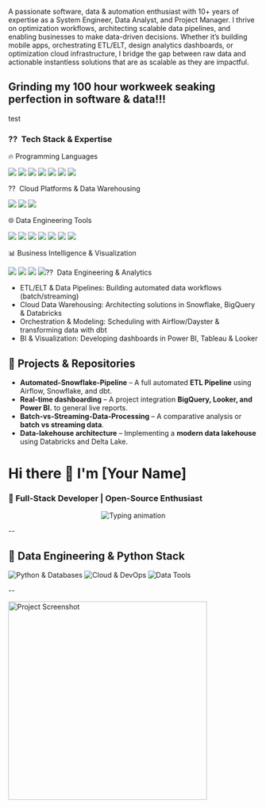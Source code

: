 
A passionate software, data & automation enthusiast with 10+ years of expertise as a System Engineer, Data Analyst, and Project Manager. I thrive on optimization workflows, architecting scalable data pipelines, and enabling businesses to make data-driven decisions.
Whether it’s building mobile apps, orchestrating ETL/ELT, design analytics dashboards, or optimization cloud infrastructure, I bridge the gap between raw data and actionable instantless solutions that are as scalable as they are impactful.
## Grinding my 100 hour workweek seaking perfection in software & data!!! ##


test


   
### ?? ️ Tech Stack & Expertise
🔥 Programming Languages
<p align="left"> <img src="https://img.shields.io/badge/Python-blue?style=for-the-badge&logo=python><img src="https://img.shields.io/badge/SQL orange?style=for-the-barge&logo=postgresql"> <img src="https://img.shields.io/badge/Java-red?style=for-the-badge&logo=java"> <img src="https://img.shields.io/badge/Shell_Scripting-black?style=for-the-badge&logo=gnu-bash"> <img src="https://img.shields.io/badge/HTML-orange?style=for-the-badge&logo=html5"> <img src="https://img.shields.io/badge/CSS-blue?style=for-the-badge&logo=css3"> <img src="https://img.shields.io/badge/JavaScript-yellow?style=for-the-badge&logo=javascript><img src="https://img.shields.io/badge/React-blue?style=for-the-barge&logo=react"> <img src="https://img.shields.io/badge/Node.js-green?style=for-the-badge&logo=node.js"> </p>
 ?? ️ Cloud Platforms & Data Warehousing
<p align="left"> <img src="https://img.shields.io/badge/Azure-0089D6?style=for-the-badge&logo=microsoft-azure><img src="https://img.shields.io/badge/GCP-4285F4?style=for-the-barge&logo=google-cloud"> <img src="https://img.shields.io/badge/Snowflake-29B5E8?style=for-the-badge&logo=snowflake><img src="https://img.shields.io/badge/BigQuery-4285F4?style=for-the-barge&logo=google-cloud"> <img src="https://img.shields.io/badge/Synapse_Analytics-0089D6?style=for-the-badge&logo=microsoft-azure><img src="https://img.shields.io/badge/Microsoft_Fabric-0078D4?style=for-the-badge&logo=microsoft> </p>
🌐 Data Engineering Tools
<p align="left"> <img src="https://img.shields.io/badge/Snowflake-blue?style=for-the-badge&logo=snowflake><img src="https://img.shields.io/badge/dbt-orange?style=for-the-barge&logo=dbt"> <img src="https://img.shields.io/badge/Databricks-red?style=for-the-badge&logo=databricks"> <img src="https://img.shields.io/badge/BigQuery-blue?style=for-the-badge&logo=google-cloud"> <img src="https://img.shields.io/badge/Airflow-blue?style=for-the-badge&logo=apache-airflow"> <img src="https://img.shields.io/badge/Dagster-purple?style=for-the-badge&logo=dayster"> <img src="https://img.shields.io/badge/ADF-FF9E0F?style=for-the-badge&logo=azure data factory> <img src="https://img.shields.io/badge/Kafka-231F20?style=for-the-barge&logo=apache-kafka"> <img src="https://img.shields.io/badge/PostgreSQL-4169E1?style=for-the-badge&logo=postgresql"> </p>
📊 Business Intelligence & Visualization
<p align="left"> <img src="https://img.shields.io/badge/Power_BI-yellow?style=for-the-badge&logo=powerbi"> <img src="https://img.shields.io/badge/Tableau-blue?style=for-the-badge&logo=table"> <img src="https://img.shields.io/badge/Looker-blue?style=for-the-badge&logo=looker"> <img src="https://img.shields.io/badge/Fabric-0078D4?style=for-the-badge&logo=microsoft></p>


### ?? ️ Data Engineering & Analytics

- ETL/ELT & Data Pipelines: Building automated data workflows (batch/streaming)
- Cloud Data Warehousing: Architecting solutions in Snowflake, BigQuery & Databricks
- Orchestration & Modeling: Scheduling with Airflow/Dayster & transforming data with dbt
- BI & Visualization: Developing dashboards in Power BI, Tableau & Looker




## 📂 Projects & Repositories

- **Automated-Snowflake-Pipeline** – A full automated **ETL Pipeline** using Airflow, Snowflake, and dbt.
- **Real-time dashboarding** – A project integration **BigQuery, Looker, and Power BI.** to general live reports.
- **Batch-vs-Streaming-Data-Processing** – A comparative analysis or **batch vs streaming data**.
- **Data-lakehouse architecture** – Implementing a **modern data lakehouse** using Databricks and Delta Lake.



# Hi there 👋 I'm [Your Name]

### 🚀 Full-Stack Developer | Open-Source Enthusiast

<p align="center">
  <img src="https://readme-typing-svg.demolab.com?font=Fira+Code&pause=1000&color=58A6FF&width=435&lines=Building+scalable+web+apps;Open-source+contributor;Tech+blogger" alt="Typing animation" />
</p>

--

## 🔧 Data Engineering & Python Stack
<p align="left">
  <img src="https://skillicons.dev/icons?i=python,pandas,flask,django,postgres,mysql,mongodb,redis" alt="Python & Databases" />
  <img src="https://skillicons.dev/icons?i=aws,gcp,azure,docker,kubernetes,terraform,githubactions,jenkins" alt="Cloud & DevOps" />
  <img src="https://skillicons.dev/icons?i=spark,kafka,airflow,grafana,prometheus,superset,tableau,powerbi" alt="Data Tools" />
</p>

--

<img src="https://drive.google.com/uc?export=view&id=1OVYDXZ7fjDCDJvPHo9cC4GABNccZfzcz" width="400" alt="Project Screenshot">





